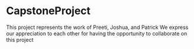 # CapstoneProject

This project represents the work of Preeti, Joshua, and Patrick
We express our appreciation to each other for having the opportunity to collaborate on this project
